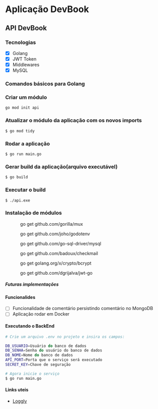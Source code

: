 # Aplicação DevBook

## API DevBook

### Tecnologias

- [x] Golang
- [x] JWT Token
- [x] Middlewares
- [x] MySQL

### Comandos básicos para Golang

### Criar um módulo

`go mod init api`

### Atualizar o módulo da aplicação com os novos imports

`$ go mod tidy`

### Rodar a aplicação

`$ go run main.go`

### Gerar build da aplicação(arquivo executável)

`$ go build`

### Executar o build

`$ ./api.exe`

### Instalação de módulos

<ul>
  <ol>go get github.com/gorilla/mux</ol>
  <ol>go get github.com/joho/godotenv</ol>
  <ol>go get github.com/go-sql-driver/mysql</ol>
  <ol>go get github.com/badoux/checkmail</ol>
  <ol>go get golang.org/x/crypto/bcrypt</ol>
  <ol>go get github.com/dgrijalva/jwt-go</ol>
</ul>

##### Futuras implementações

#### Funcionalides

- [ ] Funcionalidade de comentário persistindo comentário no MongoDB
- [ ] Aplicação rodar em Docker

#### Executando o BackEnd
```bash
# Crie um arquivo .env no projeto e insira os campos:

DB_USUARIO=Usuário do banco de dados
DB_SENHA=Senha do usuário do banco de dados
DB_NOME=Nome do banco de dados
API_PORT=Porta que o serviço será executado
SECRET_KEY=Chave de seguração

# Agora inicie o serviço
$ go run main.go
```

#### Links uteis
- [Loggly](https://www.loggly.com/use-cases/logging-in-golang-how-to-start/)